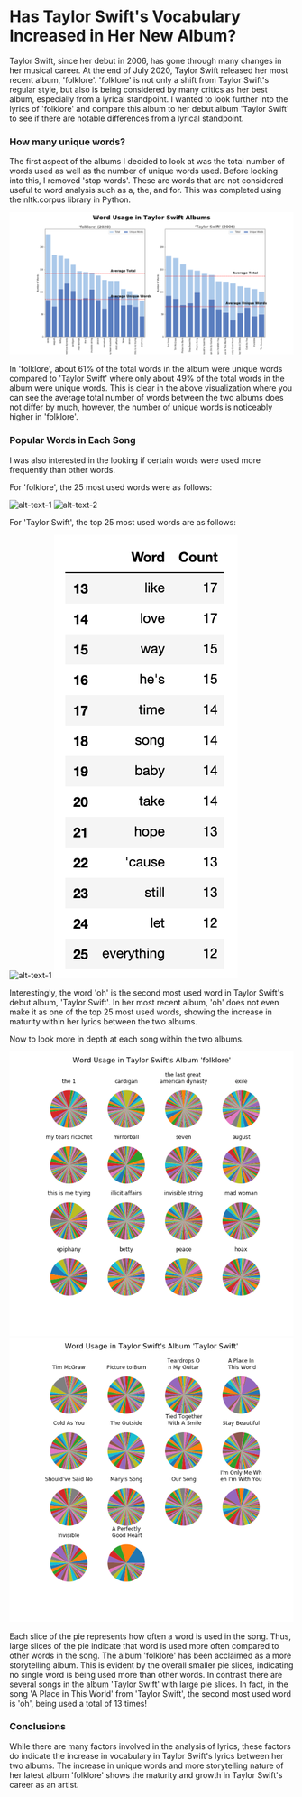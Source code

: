 # Has Taylor Swift's Vocabulary Increased in Her New Album?

Taylor Swift, since her debut in 2006, has gone through many changes in her musical career. At the end of July 2020, Taylor Swift released her most recent album, 'folklore'. 'folklore' is not only a shift from Taylor Swift's regular style, but also is being considered by many critics as her best album, especially from a lyrical standpoint. I wanted to look further into the lyrics of 'folklore' and compare this album to her debut album 'Taylor Swift' to see if there are notable differences  from a lyrical standpoint. 


### How many unique words?

The first aspect of the albums I decided to look at was the total number of words used as well as the number of unique words used. Before looking into this, I removed 'stop words'. These are words that are not considered useful to word analysis such as a, the, and for. This was completed using the nltk.corpus library in Python. 

![Alt text](/Images/Word_Usage_Comparison.png)
  
  
In 'folklore', about 61% of the total words in the album were unique words compared to 'Taylor Swift' where only about 49% of the total words in the album were unique words. This is clear in the above visualization where you can see the average total number of words between the two albums does not differ by much, however, the number of unique words is noticeably higher in 'folklore'. 


### Popular Words in Each Song

I was also interested in the looking if certain words were used more frequently than other words. 

For 'folklore', the 25 most used words were as follows:

![alt-text-1](/Images/folklore_top_1_12.png.png) ![alt-text-2](/Images/folklore_top_13_25.png.png)
  
  
For 'Taylor Swift', the top 25 most used words are as follows:

![alt-text-1](/Images/TS_top_1_12.png.png) ![alt-text-2](/Images/TS_top_13_25.png)

  
Interestingly, the word 'oh' is the second most used word in Taylor Swift's debut album, 'Taylor Swift'. In her most recent album, 'oh' does not even make it as one of the top 25 most used words, showing the increase in maturity within her lyrics between the two albums. 


Now to look more in depth at each song within the two albums. 

![alt-text-1](/Images/Pie_Chart_folklore.png) ![alt-text-2](/Images/Pie_Chart_TS.png)
  
  
Each slice of the pie represents how often a word is used in the song. Thus, large slices of the pie indicate that word is used more often compared to other words in the song. The album 'folklore' has been acclaimed as a more storytelling album. This is evident by the overall smaller pie slices, indicating no single word is being used more than other words. In contrast there are several songs in the album 'Taylor Swift' with large pie slices. In fact, in the song 'A Place in This World' from 'Taylor Swift', the second most used word is 'oh', being used a total of 13 times! 


### Conclusions

While there are many factors involved in the analysis of lyrics, these factors do indicate the increase in vocabulary in Taylor Swift's lyrics between her two albums. The increase in unique words and more storytelling nature of her latest album 'folklore' shows the maturity and growth in Taylor Swift's career as an artist. 

